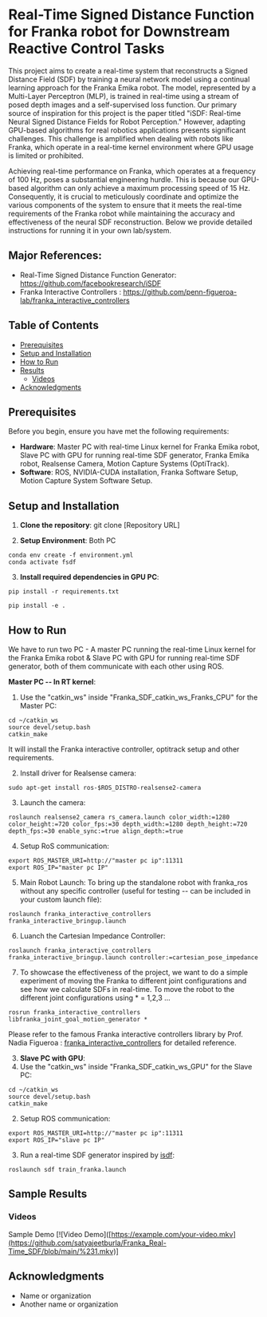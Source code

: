# Real-Time Signed Distance Function for Franka robot for Downstream Reactive Control Tasks
This project aims to create a real-time system that reconstructs a Signed Distance Field (SDF) by training a neural network model using a continual learning approach for the Franka Emika robot. The model, represented by a Multi-Layer Perceptron (MLP), is trained in real-time using a stream of posed depth images and a self-supervised loss function. Our primary source of inspiration for this project is the paper titled "iSDF: Real-time Neural Signed Distance Fields for Robot Perception." However, adapting GPU-based algorithms for real robotics applications presents significant challenges. This challenge is amplified when dealing with robots like Franka, which operate in a real-time kernel environment where GPU usage is limited or prohibited.

Achieving real-time performance on Franka, which operates at a frequency of 100 Hz, poses a substantial engineering hurdle. This is because our GPU-based algorithm can only achieve a maximum processing speed of 15 Hz. Consequently, it is crucial to meticulously coordinate and optimize the various components of the system to ensure that it meets the real-time requirements of the Franka robot while maintaining the accuracy and effectiveness of the neural SDF reconstruction. Below we provide detailed instructions for running it in your own lab/system.

## Major References:
- Real-Time Signed Distance Function Generator: https://github.com/facebookresearch/iSDF
- Franka Interactive Controllers : https://github.com/penn-figueroa-lab/franka_interactive_controllers

## Table of Contents

- [Prerequisites](#prerequisites)
- [Setup and Installation](#setup-and-installation)
- [How to Run](#how-to-run)
- [Results](#results)
  - [Videos](#videos)
- [Acknowledgments](#acknowledgments)

## Prerequisites

Before you begin, ensure you have met the following requirements:
- **Hardware**: Master PC with real-time Linux kernel for Franka Emika robot, Slave PC with GPU for running real-time SDF generator, Franka Emika robot, Realsense Camera, Motion Capture Systems (OptiTrack).
- **Software**: ROS, NVIDIA-CUDA installation, Franka Software Setup, Motion Capture System Software Setup.
## Setup and Installation

1. **Clone the repository**:
git clone [Repository URL]

2. **Setup Environment**:
Both PC
```
conda env create -f environment.yml
conda activate fsdf
```

3. **Install required dependencies in GPU PC**:
```
pip install -r requirements.txt
```
```
pip install -e .
```
## How to Run

We have to run two PC - A master PC running the real-time Linux kernel for the Franka Emika robot & Slave PC with GPU for running real-time SDF generator, both of them communicate with each other using ROS.

**Master PC -- In RT kernel**:

1. Use the "catkin_ws" inside "Franka_SDF_catkin_ws_Franks_CPU" for the Master PC:
``` 
cd ~/catkin_ws
source devel/setup.bash
catkin_make
```
It will install the Franka interactive controller, optitrack setup and other requirements.

2. Install driver for Realsense camera:
```
sudo apt-get install ros-$ROS_DISTRO-realsense2-camera
```
3. Launch the camera:
```
roslaunch realsense2_camera rs_camera.launch color_width:=1280 color_height:=720 color_fps:=30 depth_width:=1280 depth_height:=720 depth_fps:=30 enable_sync:=true align_depth:=true
```
4. Setup RoS communication:
```
export ROS_MASTER_URI=http://"master pc ip":11311
export ROS_IP="master pc IP"
```
5. Main Robot Launch:
To bring up the standalone robot with franka_ros without any specific controller (useful for testing -- can be included in your custom launch file):
```
roslaunch franka_interactive_controllers franka_interactive_bringup.launch
```
6. Luanch the Cartesian Impedance Controller:
```
roslaunch franka_interactive_controllers franka_interactive_bringup.launch controller:=cartesian_pose_impedance
```

7. To showcase the effectiveness of the project, we want to do a simple experiment of moving the Franka to different joint configurations and see how we calculate SDFs in real-time. To move the robot to the different joint configurations using * = 1,2,3 ... 
```
rosrun franka_interactive_controllers libfranka_joint_goal_motion_generator *
```

Please refer to the famous Franka interactive controllers library by Prof. Nadia Figueroa : [franka_interactive_controllers](https://github.com/nbfigueroa/franka_interactive_controllers/tree/main#cartesian-impedance-controller-with-pose-command) for detailed reference.



3. **Slave PC with GPU**:
1. Use the "catkin_ws" inside "Franka_SDF_catkin_ws_GPU" for the Slave PC:
``` 
cd ~/catkin_ws
source devel/setup.bash
catkin_make
```
2. Setup ROS communication:
```
export ROS_MASTER_URI=http://"master pc ip":11311
export ROS_IP="slave pc IP"
```

3. Run a real-time SDF generator inspired by [isdf](https://github.com/facebookresearch/iSDF/tree/main):
```
roslaunch sdf train_franka.launch
```
## Sample Results

### Videos

Sample Demo
[![Video Demo]([https://example.com/your-video.mkv](https://github.com/satyajeetburla/Franka_Real-Time_SDF/blob/main/%231.mkv)]



## Acknowledgments

- Name or organization
- Another name or organization

